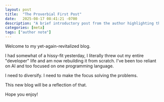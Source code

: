 ```yaml
---
layout: post
title:  "The Proverbial First Post"
date:   2025-08-17 08:41:21 -0700
description: "A brief introductory post from the author highlighting the start of a new blog."
categories: [meta]
tags: ["author note"]
---
```

Welcome to my yet-again-revitalized blog.

<!--more-->

I had somewhat of a hissy-fit yesterday, I literally threw out my entire "developer" life and am now rebuilding it from scratch. I've been too reliant on AI and too focused on one programming language.

I need to diversify. I need to make the focus solving the problems.

This new blog will be a reflection of that.

Hope you enjoy!
